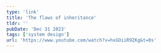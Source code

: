 ```yaml
---
type: 'link'
title: 'The flaws of inheritance'
tldr: ''
pubDate: 'Dec 31 2023'
tags: ['system design']
url: 'https://www.youtube.com/watch?v=hxGOiiR9ZKg&t=0s'
---
```

